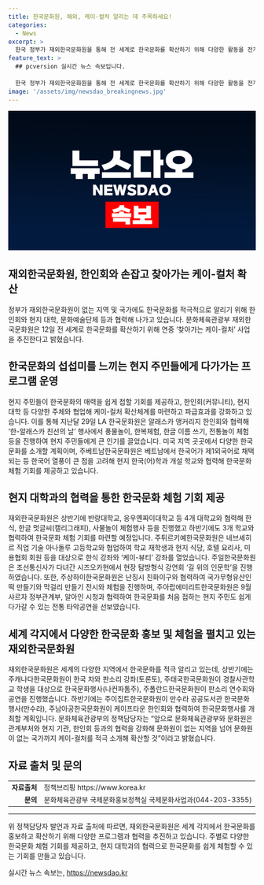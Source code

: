 ```yaml
---
title: 한국문화원, 해외, 케이-컬처 알리는 데 주목하세요!
categories:
  - News
excerpt: >
  한국 정부가 재외한국문화원을 통해 전 세계로 한국문화를 확산하기 위해 다양한 활동을 전개하고 있다. 한인회, 현지 대학, 문화예술 단체와 협력해 찾아가는 케이-컬처 사업을 펼치며, 현지 주민들에게 한국문화를 직간접적으로 체험할 수 있는 기회를 제공하고 있다. 지역별로 다양한 한국문화 행사를 진행하고 있으며, 한국어 열풍이 큰 베트남이나 현지 학교와의 협력을 통한 한국문화 체험 기회를 제공하는 등 세계 각지에서 활발한 활동을 펼치고 있다. 또한, 앞으로는 문화원이 없는 국가까지 케이-컬처를 적극 소개하고 확산할 계획이며, 미사용시 출처 표기가 필요하다.
feature_text: >
  ## pcversion 실시간 뉴스 속보입니다.

  한국 정부가 재외한국문화원을 통해 전 세계로 한국문화를 확산하기 위해 다양한 활동을 전개하고 있다. 한인회, 현지 대학, 문화예술 단체와 협력해 찾아가는 케이-컬처 사업을 펼치며, 현지 주민들에게 한국문화를 직간접적으로 체험할 수 있는 기회를 제공하고 있다. 지역별로 다양한 한국문화 행사를 진행하고 있으며, 한국어 열풍이 큰 베트남이나 현지 학교와의 협력을 통한 한국문화 체험 기회를 제공하는 등 세계 각지에서 활발한 활동을 펼치고 있다. 또한, 앞으로는 문화원이 없는 국가까지 케이-컬처를 적극 소개하고 확산할 계획이며, 미사용시 출처 표기가 필요하다.
image: '/assets/img/newsdao_breakingnews.jpg'
---
```


<p><img src="/assets/img/newsdao_breakingnews.jpg" alt="pcversion 속보" /></p>

<h2>재외한국문화원, 한인회와 손잡고 찾아가는 케이-컬처 확산</h2>

<p data-ke-size="size16">정부가 재외한국문화원이 없는 지역 및 국가에도 한국문화를 적극적으로 알리기 위해 한인회와 현지 대학, 문화예술단체 등과 협력해 나가고 있습니다. 문화체육관광부 재외한국문화원은 12일 전 세계로 한국문화를 확산하기 위해 연중 ‘찾아가는 케이-컬처’ 사업을 추진한다고 밝혔습니다.</p>

<h2 data-ke-size="size26">한국문화의 섭섭미를 느끼는 현지 주민들에게 다가가는 프로그램 운영</h2>

<p data-ke-size="size16">현지 주민들이 한국문화의 매력을 쉽게 접할 기회를 제공하고, 한인회(커뮤니티), 현지 대학 등 다양한 주체와 협업해 케이-컬처 확산체계를 마련하고 파급효과를 강화하고 있습니다. 이를 통해 지난달 29일 LA 한국문화원은 알래스카 앵커리지 한인회와 협력해 ‘한-알래스카 친선의 날’ 행사에서 풍물놀이, 한복체험, 한글 이름 쓰기, 전통놀이 체험 등을 진행하여 현지 주민들에게 큰 인기를 끌었습니다. 미국 지역 곳곳에서 다양한 한국문화를 소개할 계획이며, 주베트남한국문화원은 베트남에서 한국어가 제1외국어로 채택되는 등 한국어 열풍이 큰 점을 고려해 현지 한국(어)학과 개설 학교와 협력해 한국문화 체험 기회를 제공하고 있습니다.</p>

<h2 data-ke-size="size26">현지 대학과의 협력을 통한 한국문화 체험 기회 제공</h2>

<p data-ke-size="size16">재외한국문화원은 상반기에 반랑대학교, 응우옌짜이대학교 등 4개 대학교와 협력해 한식, 한글 멋글씨(캘리그래피), 사물놀이 체험행사 등을 진행했고 하반기에도 3개 학교와 협력하여 한국문화 체험 기회를 마련할 예정입니다. 주튀르키예한국문화원은 네브셰히르 직업 기술 아나돌루 고등학교와 협업하여 학교 재학생과 현지 식당, 호텔 요리사, 미용협회 회원 등을 대상으로 한식 강좌와 ‘케이-뷰티’ 강좌를 열었습니다. 주일한국문화원은 조선통신사가 다녀간 시즈오카현에서 현장 탐방형식 강연회 ‘길 위의 인문학’을 진행하였습니다. 또한, 주상하이한국문화원은 난징시 친화이구와 협력하여 국가무형유산인 떡 만들기와 막걸리 만들기 전시와 체험을 진행하며, 주아랍에미리트한국문화원은 9월 샤르자 정부관계부, 알아인 시청과 협력하여 한국문화를 처음 접하는 현지 주민도 쉽게 다가갈 수 있는 전통 타악공연을 선보였습니다.</p>

<h2 data-ke-size="size26">세계 각지에서 다양한 한국문화 홍보 및 체험을 펼치고 있는 재외한국문화원</h2>

<p data-ke-size="size16">재외한국문화원은 세계의 다양한 지역에서 한국문화를 적극 알리고 있는데, 상반기에는 주캐나다한국문화원이 한국 차와 판소리 강좌(토론토), 주태국한국문화원이 경찰사관학교 학생을 대상으로 한국문화행사(나컨파톰주), 주폴란드한국문화원이 판소리 연수회와 공연을 진행했습니다. 하반기에는 주이집트한국문화원이 만수라 공공도서관 한국문화행사(만수라), 주남아공한국문화원이 케이프타운 한인회와 협력하여 한국문화행사를 개최할 계획입니다. 문화체육관광부의 정책담당자는 “앞으로 문화체육관광부와 문화원은 관계부처와 현지 기관, 한인회 등과의 협력을 강화해 문화원이 없는 지역을 넘어 문화원이 없는 국가까지 케이-컬처를 적극 소개해 확산할 것”이라고 밝혔습니다.</p>

<h2 data-ke-size="size26">자료 출처 및 문의</h2>

<table>
    <tbody>
        <tr>
            <td style="text-align: right; height: 17px;"><b>자료출처</b></td>
            <td style="text-align: left; height: 17px;">정책브리핑 https://www.korea.kr</td>
        </tr>
        <tr>
            <td style="text-align: right; height: 17px;"><b>문의</b></td>
            <td style="text-align: left; height: 17px;">문화체육관광부 국제문화홍보정책실 국제문화사업과(044-203-3355)</td>
        </tr>
    </tbody>
</table>

<hr>

<p data-ke-size="size16">위 정책담당자 발언과 자료 출처에 따르면, 재외한국문화원은 세계 각지에서 한국문화를 홍보하고 확산하기 위해 다양한 프로그램과 협력을 추진하고 있습니다. 주별로 다양한 한국문화 체험 기회를 제공하고, 현지 대학과의 협력으로 한국문화를 쉽게 체험할 수 있는 기회를 만들고 있습니다.</p>
실시간 뉴스 속보는, <a href="https://newsdao.kr" rel="dofollow">https://newsdao.kr</a>


